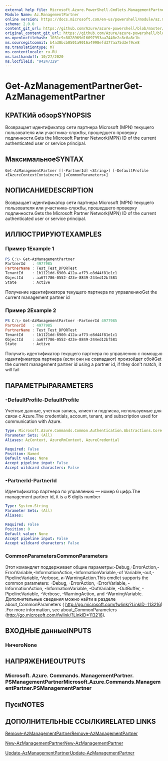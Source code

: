 ```yaml
---
external help file: Microsoft.Azure.PowerShell.Cmdlets.ManagementPartner.dll-Help.xml
Module Name: Az.ManagementPartner
online version: https://docs.microsoft.com/en-us/powershell/module/az.managementpartner/get-azmanagementpartner
schema: 2.0.0
content_git_url: https://github.com/Azure/azure-powershell/blob/master/src/ManagementPartner/ManagementPartner/help/Get-AzManagementPartner.md
original_content_git_url: https://github.com/Azure/azure-powershell/blob/master/src/ManagementPartner/ManagementPartner/help/Get-AzManagementPartner.md
ms.openlocfilehash: 1031c9c8828969d16097953aa7440e2c8c0a8c1b
ms.sourcegitcommit: b4a38bcb0501a9016a4998efd377aa75d3ef9ce8
ms.translationtype: MT
ms.contentlocale: ru-RU
ms.lasthandoff: 10/27/2020
ms.locfileid: "94247329"
---
```

# <span data-ttu-id="45648-101">Get-AzManagementPartner</span><span class="sxs-lookup"><span data-stu-id="45648-101">Get-AzManagementPartner</span></span>

## <span data-ttu-id="45648-102">КРАТКИй обзор</span><span class="sxs-lookup"><span data-stu-id="45648-102">SYNOPSIS</span></span>
<span data-ttu-id="45648-103">Возвращает идентификатор сети партнера Microsoft (MPN) текущего пользователя или участника-службы, прошедшего проверку подлинности.</span><span class="sxs-lookup"><span data-stu-id="45648-103">Gets the Microsoft Partner Network(MPN) ID of the current authenticated user or service principal.</span></span>

## <span data-ttu-id="45648-104">Максимальное</span><span class="sxs-lookup"><span data-stu-id="45648-104">SYNTAX</span></span>

```
Get-AzManagementPartner [[-PartnerId] <String>] [-DefaultProfile <IAzureContextContainer>] [<CommonParameters>]
```

## <span data-ttu-id="45648-105">NОПИСАНИЕ</span><span class="sxs-lookup"><span data-stu-id="45648-105">DESCRIPTION</span></span>
<span data-ttu-id="45648-106">Возвращает идентификатор сети партнера Microsoft (MPN) текущего пользователя или участника-службы, прошедшего проверку подлинности.</span><span class="sxs-lookup"><span data-stu-id="45648-106">Gets the Microsoft Partner Network(MPN) ID of the current authenticated user or service principal.</span></span>

## <span data-ttu-id="45648-107">ИЛЛЮСТРИРУЮТ</span><span class="sxs-lookup"><span data-stu-id="45648-107">EXAMPLES</span></span>

### <span data-ttu-id="45648-108">Пример 1</span><span class="sxs-lookup"><span data-stu-id="45648-108">Example 1</span></span>
```powershell
PS C:\> Get-AzManagementPartner
PartnerId   : 4977985
PartnerName : Test_Test_DPORTest
TenantId    : 1b1121dd-6900-412a-af73-e8d44f81e1c1
ObjectId    : aa67f786-0552-423e-8849-244ed12bf581
State       : Active
```

<span data-ttu-id="45648-109">Получение идентификатора текущего партнера по управлению</span><span class="sxs-lookup"><span data-stu-id="45648-109">Get the current management partner id</span></span>

### <span data-ttu-id="45648-110">Пример 2</span><span class="sxs-lookup"><span data-stu-id="45648-110">Example 2</span></span>
```powershell
PS C:\> Get-AzManagementPartner -PartnerId 4977985
PartnerId   : 4977985
PartnerName : Test_Test_DPORTest
TenantId    : 1b1121dd-6900-412a-af73-e8d44f81e1c1
ObjectId    : aa67f786-0552-423e-8849-244ed12bf581
State       : Active
```

<span data-ttu-id="45648-111">Получить идентификатор текущего партнера по управлению с помощью идентификатора партнера (если они не совпадают) произойдет сбой</span><span class="sxs-lookup"><span data-stu-id="45648-111">Get the current management partner id using a partner id, if they don't match, it will fail</span></span>

## <span data-ttu-id="45648-112">ПАРАМЕТРЫ</span><span class="sxs-lookup"><span data-stu-id="45648-112">PARAMETERS</span></span>

### <span data-ttu-id="45648-113">-DefaultProfile</span><span class="sxs-lookup"><span data-stu-id="45648-113">-DefaultProfile</span></span>
<span data-ttu-id="45648-114">Учетные данные, учетная запись, клиент и подписка, используемые для связи с Azure.</span><span class="sxs-lookup"><span data-stu-id="45648-114">The credentials, account, tenant, and subscription used for communication with Azure.</span></span>

```yaml
Type: Microsoft.Azure.Commands.Common.Authentication.Abstractions.Core.IAzureContextContainer
Parameter Sets: (All)
Aliases: AzContext, AzureRmContext, AzureCredential

Required: False
Position: Named
Default value: None
Accept pipeline input: False
Accept wildcard characters: False
```

### <span data-ttu-id="45648-115">-PartnerId</span><span class="sxs-lookup"><span data-stu-id="45648-115">-PartnerId</span></span>
<span data-ttu-id="45648-116">Идентификатор партнера по управлению — номер 6 цифр.</span><span class="sxs-lookup"><span data-stu-id="45648-116">The management partner id, it is a 6 digits number</span></span>

```yaml
Type: System.String
Parameter Sets: (All)
Aliases:

Required: False
Position: 0
Default value: None
Accept pipeline input: False
Accept wildcard characters: False
```

### <span data-ttu-id="45648-117">CommonParameters</span><span class="sxs-lookup"><span data-stu-id="45648-117">CommonParameters</span></span>
<span data-ttu-id="45648-118">Этот командлет поддерживает общие параметры:-Debug,-ErrorAction,-ErrorVariable,-InformationAction,-InformationVariable,-of Variable,-out,-PipelineVariable,-Verbose, и-WarningAction.</span><span class="sxs-lookup"><span data-stu-id="45648-118">This cmdlet supports the common parameters: -Debug, -ErrorAction, -ErrorVariable, -InformationAction, -InformationVariable, -OutVariable, -OutBuffer, -PipelineVariable, -Verbose, -WarningAction, and -WarningVariable.</span></span> <span data-ttu-id="45648-119">Дополнительные сведения можно найти в разделе about_CommonParameters ( http://go.microsoft.com/fwlink/?LinkID=113216) .</span><span class="sxs-lookup"><span data-stu-id="45648-119">For more information, see about_CommonParameters (http://go.microsoft.com/fwlink/?LinkID=113216).</span></span>

## <span data-ttu-id="45648-120">ВХОДНЫЕ данные</span><span class="sxs-lookup"><span data-stu-id="45648-120">INPUTS</span></span>

### <span data-ttu-id="45648-121">Ничего</span><span class="sxs-lookup"><span data-stu-id="45648-121">None</span></span>

## <span data-ttu-id="45648-122">НАПРЯЖЕНИЕ</span><span class="sxs-lookup"><span data-stu-id="45648-122">OUTPUTS</span></span>

### <span data-ttu-id="45648-123">Microsoft. Azure. Commands. ManagementPartner. PSManagementPartner</span><span class="sxs-lookup"><span data-stu-id="45648-123">Microsoft.Azure.Commands.ManagementPartner.PSManagementPartner</span></span>

## <span data-ttu-id="45648-124">Пуск</span><span class="sxs-lookup"><span data-stu-id="45648-124">NOTES</span></span>

## <span data-ttu-id="45648-125">ДОПОЛНИТЕЛЬНЫЕ ССЫЛКИ</span><span class="sxs-lookup"><span data-stu-id="45648-125">RELATED LINKS</span></span>

[<span data-ttu-id="45648-126">Remove-AzManagementPartner</span><span class="sxs-lookup"><span data-stu-id="45648-126">Remove-AzManagementPartner</span></span>](./Remove-AzManagementPartner.md)

[<span data-ttu-id="45648-127">New-AzManagementPartner</span><span class="sxs-lookup"><span data-stu-id="45648-127">New-AzManagementPartner</span></span>](./New-AzManagementPartner.md)

[<span data-ttu-id="45648-128">Update-AzManagementPartner</span><span class="sxs-lookup"><span data-stu-id="45648-128">Update-AzManagementPartner</span></span>](./Update-AzManagementPartner.md)